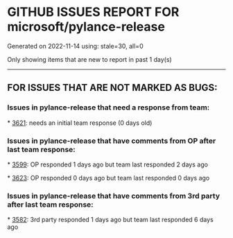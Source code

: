 
# GITHUB ISSUES REPORT FOR microsoft/pylance-release


Generated on 2022-11-14 using: stale=30, all=0


Only showing items that are new to report in past 1 day(s)


---

## FOR ISSUES THAT ARE NOT MARKED AS BUGS:


### Issues in pylance-release that need a response from team:


\* [3621](https://github.com/microsoft/pylance-release/issues/3621 "Pylance offers auto-complete suggestions on punctuation fullstops inside strings"): needs an initial team response (0 days old)

### Issues in pylance-release that have comments from OP after last team response:


\* [3599](https://github.com/microsoft/pylance-release/issues/3599 "How to prevent autocomplete of type hints"): OP responded 1 days ago but team last responded 2 days ago

\* [3623](https://github.com/microsoft/pylance-release/issues/3623 "&quot;be accessed&quot; check issue"): OP responded 0 days ago but team last responded 0 days ago

### Issues in pylance-release that have comments from 3rd party after last team response:


\* [3582](https://github.com/microsoft/pylance-release/issues/3582 "Import &quot;PyQt5&quot; could not be resolved"): 3rd party responded 1 days ago but team last responded 6 days ago
